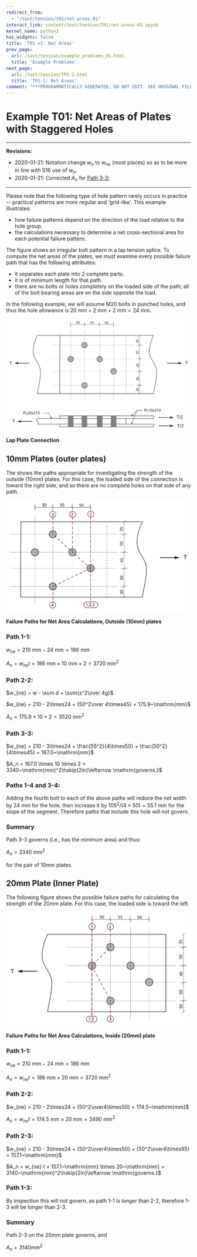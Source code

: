 ```yaml
---
redirect_from:
  - "/text/tension/t01/net-areas-01"
interact_link: content/text/tension/T01/net-areas-01.ipynb
kernel_name: python3
has_widgets: false
title: 'T01 v1: Net Areas'
prev_page:
  url: /text/tension/example_problems_01.html
  title: 'Example Problems'
next_page:
  url: /text/tension/TPS-1.html
  title: 'TPS-1: Net Areas'
comment: "***PROGRAMMATICALLY GENERATED, DO NOT EDIT. SEE ORIGINAL FILES IN /content***"
---
```


# Example T01: Net Areas of Plates with Staggered Holes

---

**Revisions:**

* 2020-01-21: Notation change $w_n$ to $w_{ne}$ (most places) so as to be more in line with S16 use of $w_n$.
* 2020-01-21: Corrected $A_n$ for [Path 3-3:](#path-3-3)

---

Please note that the following type of hole pattern rarely occurs in practice -- practical patterns are more regular and 'grid-like'.  This example illustrates:
* how failure patterns depend on the direction of the load relative to the hole group.
* the calculations necessary to determine a net cross-sectional area for each potential failure pattern.

The  figure shows an irregular bolt pattern in a lap tension splice.  To compute the
net areas of the plates, we must examine every possible failure path that has the
following attributes:

* it separates each plate into 2 complete parts.
* it is of minimum length for that path.
* there are no bolts or holes completely on the loaded side of the path; all of the bolt bearing areas are on the side opposite the load.

In the following example, we will assume M20 bolts in punched holes, and thus the hole
allowance is $20~\mathrm{mm}+2~\mathrm{mm}+2~\mathrm{mm} = 24~\mathrm{mm}$.

![Lap PLate Connection](../../../images/tension/T01/lap-plates-1.svg)

**Lap Plate Connection**

## 10mm Plates (outer plates)

The  shows the paths appropriate for investigating the strength of the outside (10mm) plates.
For this case, the loaded side of the connection is toward the right side, and so there are
no complete holes on that side of any path.

![Failure Paths for Net Area Calculations, Outside (10mm) plates](../../../images/tension/T01/paths-1.svg "Failure Paths for Net Area Calculations, Outside (10mm) plates")

**Failure Paths for Net Area Calculations, Outside (10mm) plates**

### Path 1-1:

$w_{ne} = 210~\mathrm{mm} - 24~\mathrm{mm} = 186~\mathrm{mm}$

$A_n = w_{ne} t = 186~\mathrm{mm} \times 10~\mathrm{mm} \times 2 = 3720~\mathrm{mm}^2$

### Path 2-2:

$w_{ne} = w - \sum d + \sum{s^2\over 4g}$

$w_{ne} = 210 - 2\times24 + {50^2\over 4\times45} = 175.9~\mathrm{mm}$

$A_n = 175.9 \times 10 \times 2 = 3520~\mathrm{mm}^2$

### Path 3-3:

$w_{ne} = 210 - 3\times24 + \frac{55^2}{4\times50} + \frac{50^2}{4\times45} = 167.0~\mathrm{mm}$

$A_n = 167.0 \times 10 \times 2 = 3340~\mathrm{mm}^2\hskip{2in}\leftarrow \mathrm{governs.}$

### Paths 1-4 and 3-4:

Adding the fourth bolt to each of the above paths will reduce the net width by $24~\mathrm{mm}$
for the hole, then
increase it by $105^2/(4\times50) = 55.1~\mathrm{mm}$ for the slope of the segment.   Therefore paths that include this hole will not govern.

### Summary

Path 3-3 governs (i.e., has the minimum area) and thus:

   $A_n = 3340~\mathrm{mm}^2$

for the pair of 10mm plates.



## 20mm Plate (Inner Plate)

The following figure  shows the possible failure paths for calculating the strength of the 20mm plate.
For this case, the loaded side is toward the left.

![Failure Paths for Net Area Calculations, Inside (20mm) plate](../../../images/tension/T01/paths-2.svg)

**Failure Paths for Net Area Calculations, Inside (20mm) plate**

### Path 1-1:

$w_{ne} = 210~\mathrm{mm} - 24~\mathrm{mm} = 186~\mathrm{mm}$

$A_n = w_{ne} t = 186~\mathrm{mm} \times 20~\mathrm{mm} = 3720~\mathrm{mm}^2$

### Path 2-2:

$w_{ne} = 210 - 2\times24 + {50^2\over4\times50} = 174.5~\mathrm{mm}$

$A_n = w_{ne} t = 174.5~\mathrm{mm} \times 20~\mathrm{mm} = 3490~\mathrm{mm}^2$

### Path 2-3:

$w_{ne} = 210 - 3\times24 + {50^2\over4\times50} + {50^2\over4\times95}  = 157.1~\mathrm{mm}$

$A_n = w_{ne} t = 157.1~\mathrm{mm} \times 20~\mathrm{mm} = 3140~\mathrm{mm}^2\hskip{2in}\leftarrow \mathrm{governs.}$

### Path 1-3:

By inspection this will not govern, as path 1-1 is longer than 2-2, therefore 1-3 will be longer than 2-3.

### Summary

Path 2-3 on the 20mm plate governs, and

$A_n = 3140\mathrm{mm}^2$
   
